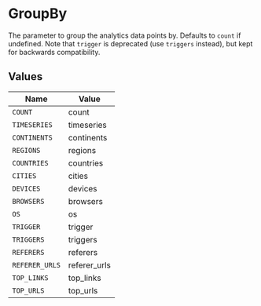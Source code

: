 # GroupBy

The parameter to group the analytics data points by. Defaults to `count` if undefined. Note that `trigger` is deprecated (use `triggers` instead), but kept for backwards compatibility.


## Values

| Name           | Value          |
| -------------- | -------------- |
| `COUNT`        | count          |
| `TIMESERIES`   | timeseries     |
| `CONTINENTS`   | continents     |
| `REGIONS`      | regions        |
| `COUNTRIES`    | countries      |
| `CITIES`       | cities         |
| `DEVICES`      | devices        |
| `BROWSERS`     | browsers       |
| `OS`           | os             |
| `TRIGGER`      | trigger        |
| `TRIGGERS`     | triggers       |
| `REFERERS`     | referers       |
| `REFERER_URLS` | referer_urls   |
| `TOP_LINKS`    | top_links      |
| `TOP_URLS`     | top_urls       |